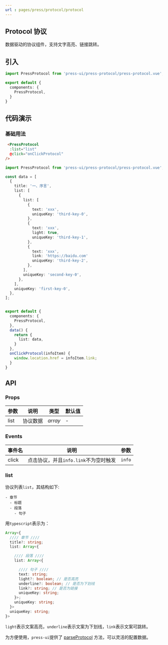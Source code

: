```yaml
---
url : pages/press/protocol/protocol
---
```


## Protocol 协议


数据驱动的协议组件，支持文字高亮、链接跳转。

## 引入

```ts
import PressProtocol from 'press-ui/press-protocol/press-protocol.vue';

export default {
  components: {
    PressProtocol,
  }
}
```

## 代码演示

### 基础用法


```html
 <PressProtocol
  :list="list"
  @click="onClickProtocol"
/>
```

```ts
import PressProtocol from 'press-ui/press-protocol/press-protocol.vue';

const data = [
  {
    title: '一、序言',
    list: [
      {
        list: [
          {
            text: 'xxx',
            uniqueKey: 'third-key-0',
          },
          {
            text: 'xxx',
            light: true,
            uniqueKey: 'third-key-1',
          },
          {
            text: 'xxx',
            link: 'https://baidu.com'
            uniqueKey: 'third-key-2',
          },
        ],
        uniqueKey: 'second-key-0',
      },
    ],
    uniqueKey: 'first-key-0',
  },
];


export default {
  components: {
    PressProtocol,
  },
  data() {
    return {
      list: data,
    }
  },
  onClickProtocol(infoItem) {
    window.location.href = infoItem.link;
  }
}
```


## API

### Props

| 参数 | 说明     | 类型    | 默认值 |
| ---- | -------- | ------- | ------ |
| list | 协议数据 | _array_ | -      |


### Events

| 事件名 | 说明                                  | 参数   |
| ------ | ------------------------------------- | ------ |
| click  | 点击协议，并且`info.link`不为空时触发 | `info` |



### list


协议列表`list`，其结构如下:


```
- 章节
  - 标题
  - 段落
    - 句子
```

用`typescript`表示为：

```ts
Array<{
  //// 章节 //// 
  title?: string; 
  list: Array<{

    //// 段落 //// 
    list: Array<{

      //// 句子 //// 
      text: string;
      light?: boolean; // 是否高亮
      underline?: boolean; // 是否为下划线
      link?: string; // 是否为链接
      uniqueKey: string;
    }>;
    uniqueKey: string;
  }>
  uniqueKey: string;
}>
```

`light`表示文案高亮，`underline`表示文案为下划线，`link`表示文案可跳转。

为方便使用，`press-ui`提供了 [parseProtocol](../logic/protocol.html) 方法，可以灵活的配置数据。
